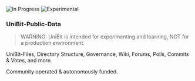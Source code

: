 ![In Progress](https://img.shields.io/badge/UNIBIT-In%20Progress-lightgrey.svg?style=flat-square) 
![Experimental](https://img.shields.io/badge/UNIBIT-Experimental-red.svg?style=flat-square)

### UniBit-Public-Data

> WARNING: UniBit is intended for experimenting and learning, NOT for a production environment.

UniBit-Files, Directory Structure, Governance, Wiki, Forums, Polls, Commits & Votes, and more.

Community operated & autonomously funded. 
